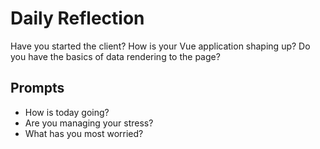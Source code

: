 # Daily Reflection
Have you started the client? How is your Vue application shaping up? Do you have the basics of data rendering to the page?  

## Prompts
- How is today going? 
- Are you managing your stress?
- What has you most worried?
